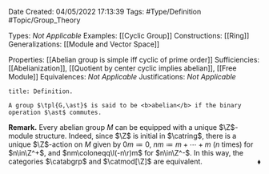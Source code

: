 <div class="topSpace"></div>

Date Created: 04/05/2022 17:13:39
Tags: #Type/Definition #Topic/Group_Theory

Types: <i>Not Applicable</i>
Examples: [[Cyclic Group]]
Constructions: [[Ring]]
Generalizations: [[Module and Vector Space]]

Properties: [[Abelian group is simple iff cyclic of prime order]]
Sufficiencies: [[Abelianization]], [[Quotient by center cyclic implies abelian]], [[Free Module]]
Equivalences: <i>Not Applicable</i>
Justifications: <i>Not Applicable</i>

``` ad-Definition
title: Definition.

A group $\tpl{G,\ast}$ is said to be <b>abelian</b> if the binary operation $\ast$ commutes.

```

<b>Remark.</b> Every abelian group $M$ can be equipped with a unique $\Z$-module structure. Indeed, since $\Z$ is initial in $\catring$, there is a unique $\Z$-action on $M$ given by $0m\coloneqq0$, $nm\coloneqq m+\cdots+m$ ($n$ times) for $n\in\Z^+$, and $nm\coloneqq\l(-n\r)m$ for $n\in\Z^-$. In this way, the categories $\catabgrp$ and $\catmod[\Z]$ are equivalent.<span style="float:right;">$\blacklozenge$</span>
